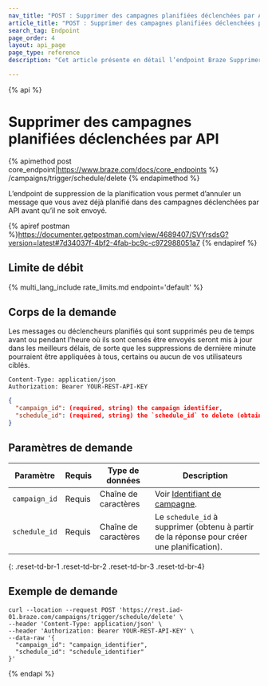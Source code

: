 ```yaml
---
nav_title: "POST : Supprimer des campagnes planifiées déclenchées par API"
article_title: "POST : Supprimer des campagnes planifiées déclenchées par API"
search_tag: Endpoint
page_order: 4
layout: api_page
page_type: reference
description: "Cet article présente en détail l’endpoint Braze Supprimer les messages déclenchés par API et planifiés."

---
```

{% api %}
# Supprimer des campagnes planifiées déclenchées par API
{% apimethod post core_endpoint|https://www.braze.com/docs/core_endpoints %} 
/campaigns/trigger/schedule/delete
{% endapimethod %}

L’endpoint de suppression de la planification vous permet d’annuler un message que vous avez déjà planifié dans des campagnes déclenchées par API avant qu’il ne soit envoyé.

{% apiref postman %}https://documenter.getpostman.com/view/4689407/SVYrsdsG?version=latest#7d34037f-4bf2-4fab-bc9c-c972988051a7 {% endapiref %}

## Limite de débit

{% multi_lang_include rate_limits.md endpoint='default' %}

## Corps de la demande

Les messages ou déclencheurs planifiés qui sont supprimés peu de temps avant ou pendant l’heure où ils sont censés être envoyés seront mis à jour dans les meilleurs délais, de sorte que les suppressions de dernière minute pourraient être appliquées à tous, certains ou aucun de vos utilisateurs ciblés.

```
Content-Type: application/json
Authorization: Bearer YOUR-REST-API-KEY
```

```json
{
  "campaign_id": (required, string) the campaign identifier,
  "schedule_id": (required, string) the `schedule_id` to delete (obtained from the response to create schedule)
}
```

## Paramètres de demande

| Paramètre | Requis | Type de données | Description |
| --------- | ---------| --------- | ----------- |
| `campaign_id`| Requis | Chaîne de caractères | Voir [Identifiant de campagne]({{site.baseurl}}/api/identifier_types/). |
| `schedule_id` | Requis | Chaîne de caractères | Le `schedule_id` à supprimer (obtenu à partir de la réponse pour créer une planification). |
{: .reset-td-br-1 .reset-td-br-2 .reset-td-br-3  .reset-td-br-4}


## Exemple de demande
```
curl --location --request POST 'https://rest.iad-01.braze.com/campaigns/trigger/schedule/delete' \
--header 'Content-Type: application/json' \
--header 'Authorization: Bearer YOUR-REST-API-KEY' \
--data-raw '{
  "campaign_id": "campaign_identifier",
  "schedule_id": "schedule_identifier"
}'
```

{% endapi %}
